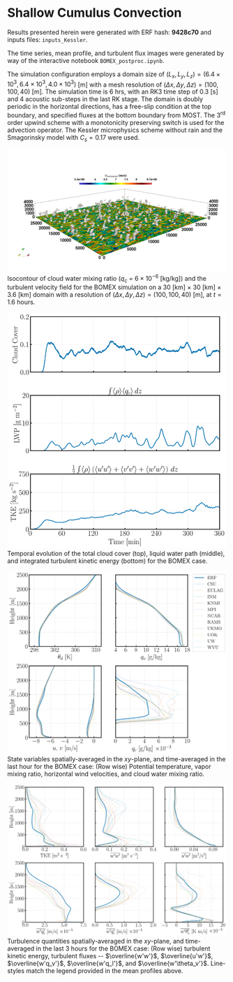 # Shallow Cumulus Convection

Results presented herein were generated with ERF hash: **9428c70** and inputs files: `inputs_Kessler`.

The time series, mean profile, and turbulent flux images were generated by way of the interactive notebook `BOMEX_postproc.ipynb`.
    
The simulation configuration employs a domain size of $(L_x, \, L_y, \, L_z) = (6.4\times 10^3, \, 6.4\times 10^3, \, 4.0\times 10^3)$ [m] with a mesh resolution of $(\Delta x, \, \Delta y, \, \Delta z) = (100, \, 100, \, 40)$ [m]. The simulation time is $6~\text{hrs}$, with an RK3 time step of 0.3 [s] and 4 acoustic sub-steps in the last RK stage. The domain is doubly periodic in the horizontal directions, has a free-slip condition at the top boundary, and specified fluxes at the bottom boundary from MOST. The 3$^\text{rd}$ order upwind scheme with a monotonicity preserving switch is used for the advection operator. The Kessler microphysics scheme without rain and the Smagorinsky model with $C_{s} = 0.17$ were used.
    
![Test Image](bomex_3d.png)
Isocontour of cloud water mixing ratio ($q_c$ = $6\times10^{-6}$ [kg/kg]) and the turbulent velocity field for the  BOMEX simulation on a 30 [km] $\times$ 30 [km] $\times$ 3.6 [km] domain with a resolution of $(\Delta x, \Delta y, \Delta z) = (100,100,40)$ [m], at $t=1.6$ hours.

![Test Image](BOMEX_time_series.png)
Temporal evolution of the total cloud cover (top), liquid water path (middle), and integrated turbulent kinetic energy (bottom) for the BOMEX case.

![Test Image](BOMEX_mean_profiles.png)
State variables spatially-averaged in the $xy$-plane, and time-averaged in the last hour for the BOMEX case: (Row wise) Potential temperature, vapor mixing ratio, horizontal wind velocities, and cloud water mixing ratio.

![Test Image](BOMEX_flux_comp_profiles.png)
Turbulence quantities spatially-averaged in the $xy$-plane, and time-averaged in the last 3 hours for the BOMEX case: (Row wise) turbulent kinetic energy, turbulent fluxes -- $\overline{w'w'}$, $\overline{u'w'}$, $\overline{w'q_v'}$, $\overline{w'q_l'}$, and $\overline{w'\theta_v'}$. Line-styles match the legend provided in the mean profiles above.